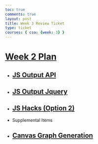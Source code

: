 ```yaml
---
toc: true
comments: true
layout: post
title: Week 3 Review Ticket
type: ticket
courses: { csa: {week: 3} }
---
```


# [Week 2 Plan](https://rohinsood.github.io/csa/2023/08/29/Week-2-Plans.html)
- ## [JS Output API](https://rohinsood.github.io/csa/2023/09/13/JS_Output_API_IPYNB_2_.html)
- ## [JS Output Jquery](https://rohinsood.github.io/csa/2023/09/13/JS_Output_API_IPYNB_2_.html)
- ## [JS Hacks (Option 2)](https://rohinsood.github.io/csa/2023/08/28/Customization-2.html)
- Supplemental Items
 - ## [Canvas Graph Generation]()
